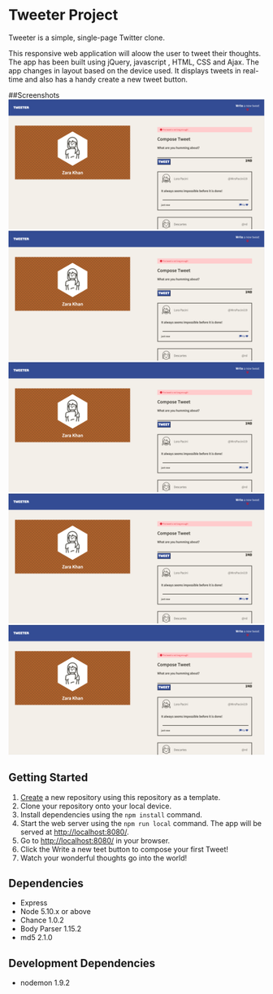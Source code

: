 # Tweeter Project

Tweeter is a simple, single-page Twitter clone.

This responsive web application will aloow the user to tweet their thoughts. The app has been built using jQuery, javascript , HTML, CSS and Ajax. The app changes in layout based on the device used. It displays tweets in real-time and also has a handy create a new tweet button.

##Screenshots
!["Screenshot of the tweet page on desktop"](https://github.com/ZaraAhKhan/tweeter/blob/master/docs/error_message_1.png?raw=true)
!["Screenshot of the tweet page on desktop"](https://github.com/ZaraAhKhan/tweeter/blob/master/docs/error_message_1.png?raw=true)
!["Screenshot of the tweet page on desktop"](https://github.com/ZaraAhKhan/tweeter/blob/master/docs/error_message_1.png?raw=true)
!["Screenshot of the tweet page on desktop"](https://github.com/ZaraAhKhan/tweeter/blob/master/docs/error_message_1.png?raw=true)
!["Screenshot of the error message"](https://github.com/ZaraAhKhan/tweeter/blob/master/docs/error_message_1.png?raw=true)


## Getting Started

1. [Create](https://docs.github.com/en/repositories/creating-and-managing-repositories/creating-a-repository-from-a-template) a new repository using this repository as a template.
2. Clone your repository onto your local device.
3. Install dependencies using the `npm install` command.
3. Start the web server using the `npm run local` command. The app will be served at <http://localhost:8080/>.
4. Go to <http://localhost:8080/> in your browser.
5. Click the Write a new teet button to compose your first Tweet! 
6. Watch your wonderful thoughts go into the world!


## Dependencies

- Express
- Node 5.10.x or above
- Chance 1.0.2
- Body Parser 1.15.2
- md5 2.1.0


## Development Dependencies
- nodemon 1.9.2
